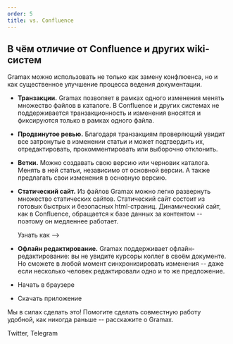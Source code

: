 ```yaml
---
order: 5
title: vs. Confluence
---
```


## В чём отличие от Confluence и других wiki-систем

Gramax можно использовать не только как замену конфлюенса, но и как существенное улучшение процесса ведения документации.

-  **Транзакции.** Gramax позволяет в рамках одного изменения менять множество файлов в каталоге. В Confluence и других системах не поддерживается транзакционность и изменения вносятся и фиксируются только в рамках одного файла.

-  **Продвинутое ревью.** Благодаря транзакциям проверяющий увидит все затронутые в изменении статьи и может подтвердить их, отредактировать, прокомментировать или выборочно отклонить.

-  **Ветки.** Можно создавать свою версию или черновик каталога. Менять в ней статьи, независимо от основной версии. А также предлагать свои изменения в основную версию.

-  **Статический сайт.** Из файлов Gramax можно легко развернуть множество статических сайтов. Статический сайт состоит из готовых быстрых и безопасных html-страниц. Динамический сайт, как в Confluence, обращается к базе данных за контентом -- поэтому он медленнее работает.

   Узнать как -->

-  **Офлайн редактирование.** Gramax поддерживает офлайн-редактирование: вы не увидите курсоры коллег в своём документе. Но сможете в любой момент синхронизировать изменения -- даже если несколько человек редактировали одно и то же предложение.

-  Начать в браузере

-  Скачать приложение



Мы в силах сделать это! Помогите сделать совместную работу удобной, как никогда раньше -- расскажите о Gramax.

Twitter, Telegram